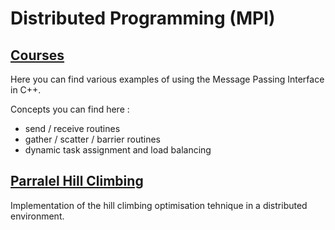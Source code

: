 # Distributed Programming (MPI)

## [Courses]()

Here you can find various examples of using the Message Passing Interface in C++.

Concepts you can find here :
+ send / receive routines
+ gather / scatter / barrier routines
+ dynamic task assignment and load balancing

## [Parralel Hill Climbing]()

Implementation of the hill climbing optimisation tehnique in a distributed environment. 




